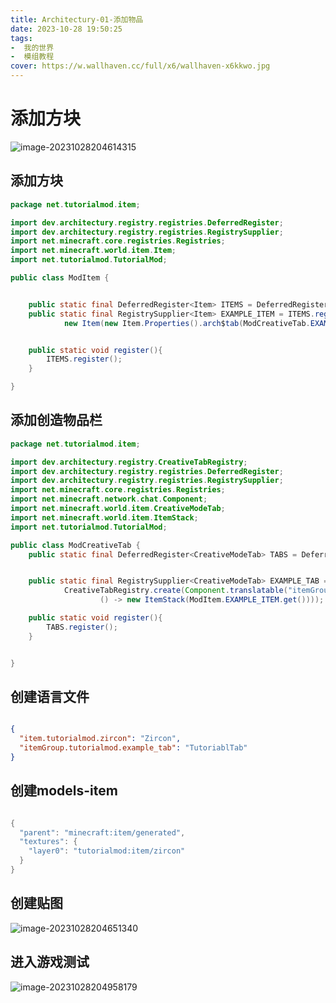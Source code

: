 ```yaml
---
title: Architectury-01-添加物品
date: 2023-10-28 19:50:25
tags:
-  我的世界
-  模组教程
cover: https://w.wallhaven.cc/full/x6/wallhaven-x6kkwo.jpg
---
```


# 添加方块

![image-20231028204614315](https://s2.loli.net/2023/10/28/9Y1U3PzImcJWT8x.png)

## 添加方块
```java
package net.tutorialmod.item;

import dev.architectury.registry.registries.DeferredRegister;
import dev.architectury.registry.registries.RegistrySupplier;
import net.minecraft.core.registries.Registries;
import net.minecraft.world.item.Item;
import net.tutorialmod.TutorialMod;

public class ModItem {


    public static final DeferredRegister<Item> ITEMS = DeferredRegister.create(TutorialMod.MOD_ID, Registries.ITEM);
    public static final RegistrySupplier<Item> EXAMPLE_ITEM = ITEMS.register("zircon", () ->
            new Item(new Item.Properties().arch$tab(ModCreativeTab.EXAMPLE_TAB)));


    public static void register(){
        ITEMS.register();
    }

}

```

## 添加创造物品栏

```java
package net.tutorialmod.item;

import dev.architectury.registry.CreativeTabRegistry;
import dev.architectury.registry.registries.DeferredRegister;
import dev.architectury.registry.registries.RegistrySupplier;
import net.minecraft.core.registries.Registries;
import net.minecraft.network.chat.Component;
import net.minecraft.world.item.CreativeModeTab;
import net.minecraft.world.item.ItemStack;
import net.tutorialmod.TutorialMod;

public class ModCreativeTab {
    public static final DeferredRegister<CreativeModeTab> TABS = DeferredRegister.create(TutorialMod.MOD_ID, Registries.CREATIVE_MODE_TAB);


    public static final RegistrySupplier<CreativeModeTab> EXAMPLE_TAB = TABS.register("example_tab", () ->
            CreativeTabRegistry.create(Component.translatable("itemGroup." + TutorialMod.MOD_ID + ".example_tab"),
                    () -> new ItemStack(ModItem.EXAMPLE_ITEM.get())));

    public static void register(){
        TABS.register();
    }


}

```



## 创建语言文件

```json

{
  "item.tutorialmod.zircon": "Zircon",
  "itemGroup.tutorialmod.example_tab": "TutoriablTab"
}
```



## 创建models-item



```java

{
  "parent": "minecraft:item/generated",
  "textures": {
    "layer0": "tutorialmod:item/zircon"
  }
}
```



## 创建贴图



![image-20231028204651340](https://s2.loli.net/2023/10/28/IH5BTa4WK9s6tCF.png)

## 进入游戏测试

![image-20231028204958179](https://s2.loli.net/2023/10/28/u1m32KvjzM9NDgb.png)

